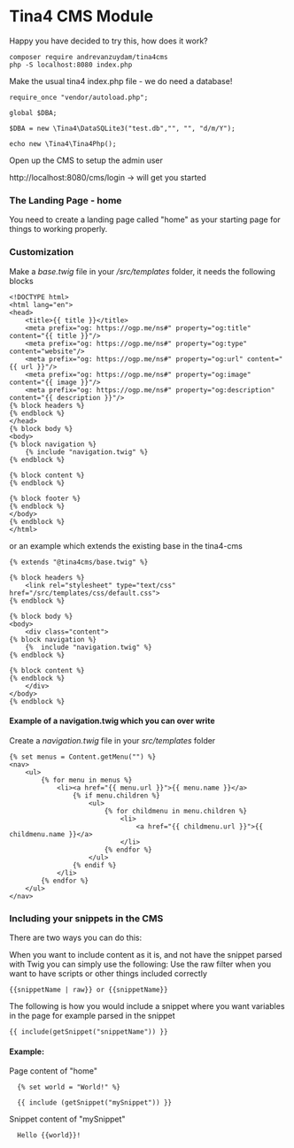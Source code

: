 # Tina4 CMS Module

Happy you have decided to try this, how does it work?

```
composer require andrevanzuydam/tina4cms
php -S localhost:8080 index.php
```

Make the usual tina4 index.php file - we do need a database!

```
require_once "vendor/autoload.php";

global $DBA;

$DBA = new \Tina4\DataSQLite3("test.db","", "", "d/m/Y");

echo new \Tina4\Tina4Php();
```

Open up the CMS to setup the admin user

http://localhost:8080/cms/login -> will get you started

### The Landing Page - home

You need to create a landing page called "home" as your starting page for things to working properly.

### Customization

Make a  *base.twig* file in your */src/templates* folder, it needs the following blocks
```
<!DOCTYPE html>
<html lang="en">
<head>
    <title>{{ title }}</title>
    <meta prefix="og: https://ogp.me/ns#" property="og:title" content="{{ title }}"/>
    <meta prefix="og: https://ogp.me/ns#" property="og:type" content="website"/>
    <meta prefix="og: https://ogp.me/ns#" property="og:url" content="{{ url }}"/>
    <meta prefix="og: https://ogp.me/ns#" property="og:image" content="{{ image }}"/>
    <meta prefix="og: https://ogp.me/ns#" property="og:description" content="{{ description }}"/>
{% block headers %}
{% endblock %}
</head>
{% block body %}
<body>
{% block navigation %}
    {% include "navigation.twig" %}
{% endblock %}

{% block content %}
{% endblock %}

{% block footer %}
{% endblock %}
</body>
{% endblock %}
</html>
```
or an example which extends the existing base in the tina4-cms
```
{% extends "@tina4cms/base.twig" %}

{% block headers %}
    <link rel="stylesheet" type="text/css" href="/src/templates/css/default.css">
{% endblock %}

{% block body %}
<body>
    <div class="content">
{% block navigation %}
    {%  include "navigation.twig" %}
{% endblock %}

{% block content %}
{% endblock %}
    </div>
</body>
{% endblock %}
```


#### Example of a navigation.twig which you can over write
Create a *navigation.twig* file in your *src/templates* folder
```
{% set menus = Content.getMenu("") %}
<nav>
    <ul>
        {% for menu in menus %}
            <li><a href="{{ menu.url }}">{{ menu.name }}</a>
                {% if menu.children %}
                    <ul>
                        {% for childmenu in menu.children %}
                            <li>
                                <a href="{{ childmenu.url }}">{{ childmenu.name }}</a>
                            </li>
                        {% endfor %}
                    </ul>
                {% endif %}
            </li>
        {% endfor %}
    </ul>
</nav>
```

### Including your snippets in the CMS
 
There are two ways you can do this:

When you want to include content as it is, and not have the snippet parsed with Twig you can simply use the following:
Use the raw filter when you want to have scripts or other things included correctly
```
{{snippetName | raw}} or {{snippetName}}
```

The following is how you would include a snippet where you want variables in the page for example parsed in the snippet
```
{{ include(getSnippet("snippetName")) }}
```

#### Example:

Page content of "home"
```
  {% set world = "World!" %}
  
  {{ include (getSnippet("mySnippet")) }}
```

Snippet content of "mySnippet"
```
  Hello {{world}}!
  
```

